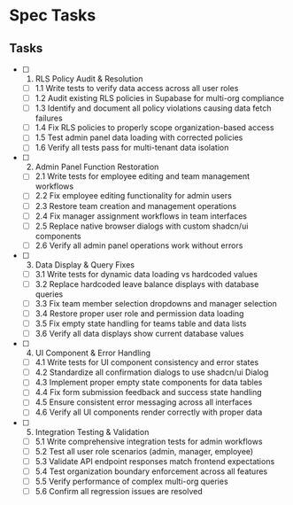 # Spec Tasks

## Tasks

- [ ] 1. RLS Policy Audit & Resolution
  - [ ] 1.1 Write tests to verify data access across all user roles
  - [ ] 1.2 Audit existing RLS policies in Supabase for multi-org compliance
  - [ ] 1.3 Identify and document all policy violations causing data fetch failures
  - [ ] 1.4 Fix RLS policies to properly scope organization-based access
  - [ ] 1.5 Test admin panel data loading with corrected policies
  - [ ] 1.6 Verify all tests pass for multi-tenant data isolation

- [ ] 2. Admin Panel Function Restoration  
  - [ ] 2.1 Write tests for employee editing and team management workflows
  - [ ] 2.2 Fix employee editing functionality for admin users
  - [ ] 2.3 Restore team creation and management operations
  - [ ] 2.4 Fix manager assignment workflows in team interfaces
  - [ ] 2.5 Replace native browser dialogs with custom shadcn/ui components
  - [ ] 2.6 Verify all admin panel operations work without errors

- [ ] 3. Data Display & Query Fixes
  - [ ] 3.1 Write tests for dynamic data loading vs hardcoded values
  - [ ] 3.2 Replace hardcoded leave balance displays with database queries
  - [ ] 3.3 Fix team member selection dropdowns and manager selection
  - [ ] 3.4 Restore proper user role and permission data loading
  - [ ] 3.5 Fix empty state handling for teams table and data lists
  - [ ] 3.6 Verify all data displays show current database values

- [ ] 4. UI Component & Error Handling
  - [ ] 4.1 Write tests for UI component consistency and error states
  - [ ] 4.2 Standardize all confirmation dialogs to use shadcn/ui Dialog
  - [ ] 4.3 Implement proper empty state components for data tables
  - [ ] 4.4 Fix form submission feedback and success state handling
  - [ ] 4.5 Ensure consistent error messaging across all interfaces
  - [ ] 4.6 Verify all UI components render correctly with proper data

- [ ] 5. Integration Testing & Validation
  - [ ] 5.1 Write comprehensive integration tests for admin workflows
  - [ ] 5.2 Test all user role scenarios (admin, manager, employee)
  - [ ] 5.3 Validate API endpoint responses match frontend expectations
  - [ ] 5.4 Test organization boundary enforcement across all features
  - [ ] 5.5 Verify performance of complex multi-org queries
  - [ ] 5.6 Confirm all regression issues are resolved